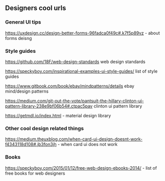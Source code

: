 ## Designers cool urls


### General UI tips

https://uxdesign.cc/design-better-forms-96fadca0f49c#.k7f5p89vz - about forms deisng



### Style guides

https://github.com/18F/web-design-standards web design standards

https://speckyboy.com/inspirational-examples-ui-style-guides/ list of style guides

https://www.gitbook.com/book/ebay/mindpatterns/details ebay mind/design patterns

https://medium.com/git-out-the-vote/pantsuit-the-hillary-clinton-ui-pattern-library-238e9bf06b54#.ctpac5pav clinton ui pattern library

https://getmdl.io/index.html - material design library 

### Other cool design related things

https://medium.theuxblog.com/when-card-ui-design-doesnt-work-f4343118d108#.jb3fon3jh - when card ui does not work


### Books

https://speckyboy.com/2015/01/12/free-web-design-ebooks-2014/ - list of free books for web designers
